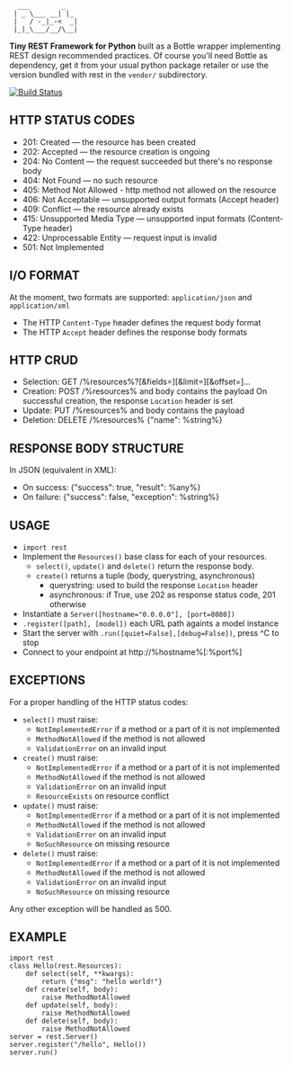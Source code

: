 	  ___        _
	 | _ \___ __| |_
	 |   / -_|_-<  _|
	 |_|_\___/__/\__|

**Tiny REST Framework for Python**
built as a Bottle wrapper implementing REST design recommended practices.
Of course you'll need Bottle as dependency,
get it from your usual python package retailer
or use the version bundled with rest in the `vendor/` subdirectory.

[![Build Status](https://secure.travis-ci.org/fclaerho/rest.png?branch=master)](http://travis-ci.org/fclaerho/rest)

HTTP STATUS CODES
-----------------

  * 201: Created — the resource has been created
  * 202: Accepted — the resource creation is ongoing
  * 204: No Content — the request succeeded but there's no response body
  * 404: Not Found — no such resource
  * 405: Method Not Allowed - http method not allowed on the resource
  * 406: Not Acceptable — unsupported output formats (Accept header)
  * 409: Conflict — the resource already exists
  * 415: Unsupported Media Type — unsupported input formats (Content-Type header)
  * 422: Unprocessable Entity — request input is invalid
  * 501: Not Implemented

I/O FORMAT
----------

At the moment, two formats are supported: `application/json` and `application/xml`
  * The HTTP `Content-Type` header defines the request body format
  * The HTTP `Accept` header defines the response body formats

HTTP CRUD
---------

  * Selection: GET /%resources%?[&fields=][&limit=][&offset=]…
  * Creation:
    POST /%resources% and body contains the payload
    On successful creation, the response `Location` header is set
  * Update: PUT /%resources% and body contains the payload
  * Deletion: DELETE /%resources% {"name": %string%}

RESPONSE BODY STRUCTURE
-----------------------

In JSON (equivalent in XML):
  * On success: {"success": true, "result": %any%}
  * On failure: {"success": false, "exception": %string%}

USAGE
-----

  * `import rest`
  * Implement the `Resources()` base class for each of your resources.
    * `select()`, `update()` and `delete()` return the response body.
    * `create()` returns a tuple (body, querystring, asynchronous)
      * querystring: used to build the response `Location` header
      * asynchronous: if True, use 202 as response status code, 201 otherwise
  * Instantiate a `Server([hostname="0.0.0.0"], [port=8080])`
  * `.register([path], [model])` each URL path againts a model instance
  * Start the server with `.run([quiet=False],[debug=False])`, press ^C to stop
  * Connect to your endpoint at http://%hostname%[:%port%]

EXCEPTIONS
----------

For a proper handling of the HTTP status codes:

  * `select()` must raise:
    * `NotImplementedError` if a method or a part of it is not implemented
    * `MethodNotAllowed` if the method is not allowed
    * `ValidationError` on an invalid input
  * `create()` must raise:
    * `NotImplementedError` if a method or a part of it is not implemented
    * `MethodNotAllowed` if the method is not allowed
    * `ValidationError` on an invalid input
    * `ResourceExists` on resource conflict
  * `update()` must raise:
    * `NotImplementedError` if a method or a part of it is not implemented
    * `MethodNotAllowed` if the method is not allowed
    * `ValidationError` on an invalid input
    * `NoSuchResource` on missing resource
  * `delete()` must raise:
    * `NotImplementedError` if a method or a part of it is not implemented
    * `MethodNotAllowed` if the method is not allowed
    * `ValidationError` on an invalid input
    * `NoSuchResource` on missing resource

Any other exception will be handled as 500.

EXAMPLE
-------

	import rest
	class Hello(rest.Resources):
		def select(self, **kwargs):
			return {"msg": "hello world!"}
		def create(self, body):
			raise MethodNotAllowed
		def update(self, body):
			raise MethodNotAllowed
		def delete(self, body):
			raise MethodNotAllowed
	server = rest.Server()
	server.register("/hello", Hello())
	server.run()
